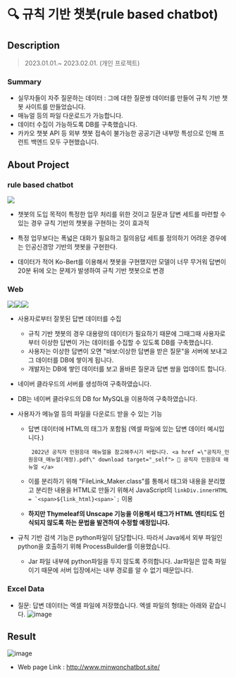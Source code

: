 # 🔍 규칙 기반 챗봇(rule based chatbot)

## Description

> 2023.01.01.~ 2023.02.01. (개인 프로젝트)

### Summary 
- 실무자들이 자주 질문하는 데이터 : 그에 대한 질문쌍 데이터를
만들어 규칙 기반 챗봇 사이트를 만들었습니다.
- 매뉴얼 등의 파일 다운로드가 가능합니다.
- 데이터 수집이 가능하도록 DB를 구축했습니다.
- 카카오 챗봇 API 등 외부 챗봇 접속이 불가능한 공공기관 내부망 특성으로 인해
프런트 백엔드 모두 구현했습니다.

## About Project

### rule based chatbot
<img src="https://img.shields.io/badge/Language-python-green"/>


- 챗봇의 도입 목적이 특정한 업무 처리를 위한 것이고 질문과 답변 세트를 마련할 수 있는 경우 규칙 기반의 챗봇을 구현하는 것이 효과적
- 특정 업무보다는 폭넓은 대화가 필요하고 질의응답 세트를 정의하기 어려운 경우에는 인공신경망 기반의 챗봇을 구현한다. 

- 데이터가 적어 Ko-Bert를 이용해서 챗봇을 구현했지만 모델이 너무 무거워 답변이 20분 뒤에 오는 문제가 발생하여 규칙 기반 챗봇으로 변경

### Web
<img src="https://img.shields.io/badge/Language-Java-green" /><img src="https://img.shields.io/badge/Server-Naver%20Cloud-blue"/><img src="https://img.shields.io/badge/DB-Naver%20Cloud%20DB%20for%20MySQL-yellow"/>
- 사용자로부터 잘못된 답변 데이터를 수집
  - 규칙 기반 챗봇의 경우 대용량의 데이터가 필요하기 때문에 그때그때 사용자로부터
이상한 답변이 가는 데이터를 수집할 수 있도록 DB를 구축했습니다.
  - 사용자는 이상한 답변이 오면 "바보:이상한 답변을 받은 질문"을 서버에 보내고
그 데이터를 DB에 쌓이게 됩니다.
  - 개발자는 DB에 쌓인 데이터를 보고 올바른 질문과 답변 쌍을 업데이트 합니다.
- 네이버 클라우드의 서버를 생성하여 구축하였습니다.
- DB는 네이버 클라우드의 DB for MySQL을 이용하여 구축하였습니다.
- 사용자가 메뉴얼 등의 파일을 다운로드 받을 수 있는 기능
  -  답변 데이터에 HTML의 <a>태그가 포함됨 (엑셀 파일에 있는 답변 데이터 예시입니다.)
  
     ``` 2022년 공직자 민원응대 매뉴얼을 참고해주시기 바랍니다. <a href =\"공직자_민원응대_매뉴얼(개정).pdf\" download target="_self"> 🙌 공직자 민원응대 매뉴얼 </a>```
     
  - 이를 분리하기 위해 "FileLink_Maker.class"를 통해서 태그와 내용을 분리했고 분리한 내용을 HTML로 만들기 위해서 
   JavaScript의 ```linkDiv.innerHTML = `<span>${link_html}<span>`;``` 이용
   
  - <b>하지만 Thymeleaf의 Unscape 기능을 이용해서 태그가 HTML 엔티티도 인식되지 않도록 하는 문법을 발견하여 수정할 예정입니다.</b>
  
- 규칙 기반 검색 기능은 python파일이 담당합니다. 따라서 Java에서 외부 파일인 python을 호출하기 위해 ProcessBuilder를 이용했습니다.
  - Jar 파일 내부에 python파일을 두지 않도록 주의합니다. Jar파일은 압축 파일이기 때문에 서버 입장에서는 내부 경로를 알 수 없기 때문입니다. 
  
### Excel Data
  - 질문: 답변 데이터는 엑셀 파일에 저장했습니다. 엑셀 파일의 형태는 아래와 같습니다.
![image](https://user-images.githubusercontent.com/108210958/224477305-3606ae02-3e1b-4989-8a0b-c6adb83f2cc2.png)


## Result

![image](https://user-images.githubusercontent.com/108210958/224480835-f64d2c17-a6bb-4df8-a861-dc725a23a09e.png)

- Web page Link : http://www.minwonchatbot.site/


